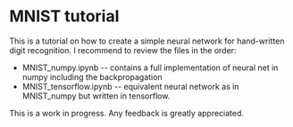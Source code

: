 MNIST tutorial
=================

This is a tutorial on how to create a simple neural network for hand-written digit recognition. I recommend to review the files in the order:
- MNIST_numpy.ipynb -- contains a full implementation of neural net in numpy including the backpropagation
- MNIST_tensorflow.ipynb -- equivalent neural network as in MNIST_numpy but written in tensorflow.


This is a work in progress. Any feedback is greatly appreciated.
